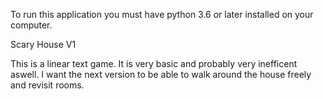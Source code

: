 To run this application you must have python 3.6 or later installed on your computer.


Scary House V1

This is a linear text game.
It is very basic and probably very inefficent aswell.
I want the next version to be able to walk around the house freely and revisit rooms.
